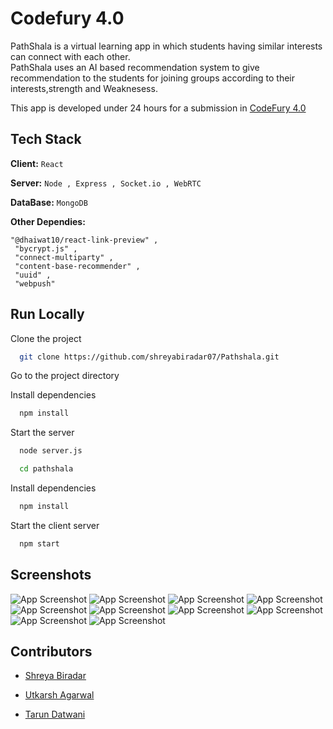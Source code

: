 
# Codefury 4.0

PathShala is a virtual learning app in which students having similar interests can connect with each other.   
PathShala uses an AI based recommendation system to give recommendation to the students for joining groups according to their interests,strength and Weaknesess.  


This app is developed under 24 hours for a submission in [CodeFury 4.0](http://www.ieeeuvce.in/events/codefury-4-0/)     


## Tech Stack

**Client:** ``` React ```

**Server:** ``` Node , Express , Socket.io , WebRTC ```

**DataBase:** ``` MongoDB ```

**Other Dependies:**  
```
"@dhaiwat10/react-link-preview" ,
 "bycrypt.js" , 
 "connect-multiparty" , 
 "content-base-recommender" , 
 "uuid" ,
 "webpush"
 ```


  
## Run Locally

Clone the project

```bash
  git clone https://github.com/shreyabiradar07/Pathshala.git
```

Go to the project directory

Install dependencies

```bash
  npm install
```
Start the server

```bash
  node server.js
```

```bash
  cd pathshala
```

Install dependencies

```bash
  npm install
```

Start the client server

```bash
  npm start
```


  
## Screenshots

![App Screenshot](https://github.com/shreyabiradar07/Pathshala/blob/master/ScreenShots/Screenshot%20(6).png)
![App Screenshot](https://github.com/shreyabiradar07/Pathshala/blob/master/ScreenShots/Screenshot%20(7).png)
![App Screenshot](https://github.com/shreyabiradar07/Pathshala/blob/master/ScreenShots/Screenshot%20(8).png)
![App Screenshot](https://github.com/shreyabiradar07/Pathshala/blob/master/ScreenShots/Screenshot%20(9).png)
![App Screenshot](https://github.com/shreyabiradar07/Pathshala/blob/master/ScreenShots/Screenshot%20(10).png)
![App Screenshot](https://github.com/shreyabiradar07/Pathshala/blob/master/ScreenShots/Screenshot%20(11).png)
![App Screenshot](https://github.com/shreyabiradar07/Pathshala/blob/master/ScreenShots/Screenshot%20(12).png)
![App Screenshot](https://github.com/shreyabiradar07/Pathshala/blob/master/ScreenShots/Screenshot%20(13).png)
![App Screenshot](https://github.com/shreyabiradar07/Pathshala/blob/master/ScreenShots/Screenshot%20(14).png)
![App Screenshot](https://github.com/shreyabiradar07/Pathshala/blob/master/ScreenShots/Screenshot%20(15).png)


  
## Contributors

- [Shreya Biradar](https://github.com/shreyabiradar07/)

- [Utkarsh Agarwal](https://github.com/UtkarshA135)

- [Tarun Datwani](https://github.com/tarun1801)
